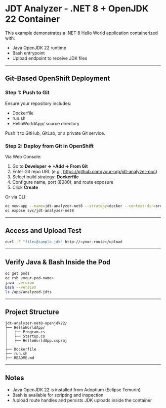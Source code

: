 # JDT Analyzer - .NET 8 + OpenJDK 22 Container

This example demonstrates a .NET 8 Hello World application containerized with:
- Java OpenJDK 22 runtime
- Bash entrypoint
- Upload endpoint to receive JDK files

---

## Git-Based OpenShift Deployment

### Step 1: Push to Git

Ensure your repository includes:
- Dockerfile
- run.sh
- HelloWorldApp/ source directory

Push it to GitHub, GitLab, or a private Git service.

### Step 2: Deploy from Git in OpenShift

Via Web Console:
1. Go to **Developer → +Add → From Git**
2. Enter Git repo URL (e.g., https://github.com/your-org/jdt-analyzer-poc)
3. Select build strategy: **Dockerfile**
4. Configure name, port (8080), and route exposure
5. Click **Create**

Or via CLI:

```bash
oc new-app --name=jdt-analyzer-net8 --strategy=docker --context-dir=src/HelloWorldApp https://github.com/your-org/jdt-analyzer-poc.git
oc expose svc/jdt-analyzer-net8
```

---

## Access and Upload Test

```bash
curl -F "file=@sample.jdk" http://<your-route>/upload
```

---

## Verify Java & Bash Inside the Pod

```bash
oc get pods
oc rsh <your-pod-name>
java -version
bash --version
ls /app/analyzed-jdts
```

---

## Project Structure

```
jdt-analyzer-net8-openjdk22/
├── HelloWorldApp/
│   ├── Program.cs
│   ├── Startup.cs
│   ├── HelloWorldApp.csproj
│
├── Dockerfile
├── run.sh
├── README.md
```

---

## Notes

- Java OpenJDK 22 is installed from Adoptium (Eclipse Temurin)
- Bash is available for scripting and inspection
- /upload route handles and persists JDK uploads inside the container
